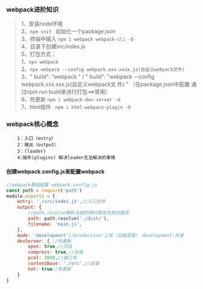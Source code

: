 
### webpack进阶知识 ###

> 1、安装node环境<br/>
> 2、```npm init ``` 初始化一个package.json<br/>
> 3、终端中输入 ``` npm i webpack webpack-cli -D ```<br/>
> 4、目录下创建src/index.js <br/>
> 5、打包方式：<br/>
        1、```npx webpack ```<br/>
        2、```npx webpack --config webpack.xxx.xxxx.js(自定义webpack文件)```<br/>
        3、" build": "webpack " / " build": "webpack --config webpack.xxx.xxx.js(自定义webpack文    件) " （在package.json中配置 通过npm run build来进行打包==>常用）<br/>
 >     6、热更新  ```npm i webpack-dev-server -d   ```<br/>
 >     7、html插件 ``` npm i html-webpack-plugin -D``` <br/>
### webpack核心概念 ###
        1：入口（entry）
        2：输出（output）
        3：(loader)
        4:插件(plugins) 解决loader无法解决的事情
#### 创建webpack.config.js来配置webpack      
```js
//webpack基础配置 webpack.config.js
const path = require('path')
module.exports = {
    entry: './src/index.js',//入口文件
    output: {
        //path.resolve解析当前的相对路径为绝对路径
        path: path.resolve('./dist/'),
        filename: 'main.js',
    },
    mode: 'development'//production:上线（压缩混淆） development:开发
    devServer: { //热更新
        open: true,//开启
        compress: true,//压缩
        prot: 3000,//端口号
        contentBase: './src',//目录
        hot: true//热更新
    }
}
```
